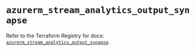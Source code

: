 # `azurerm_stream_analytics_output_synapse`

Refer to the Terraform Registry for docs: [`azurerm_stream_analytics_output_synapse`](https://registry.terraform.io/providers/hashicorp/azurerm/4.6.0/docs/resources/stream_analytics_output_synapse).
